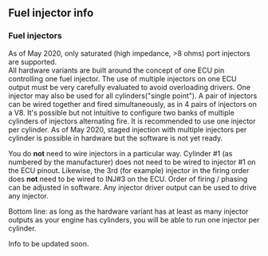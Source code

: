 ## Fuel injector info 

### Fuel injectors

As of May 2020, only saturated (high impedance, >8 ohms) port injectors are supported.  
All hardware variants are built around the concept of one ECU pin controlling one fuel injector.  The use of multiple injectors on one ECU output must be very carefully evaluated to avoid overloading drivers.  One injector may also be used for all cylinders("single point").  A pair of injectors can be wired together and fired simultaneously, as in 4 pairs of injectors on a V8.  It's possible but not intuitive to configure two banks of multiple cylinders of injectors alternating fire.  It is recommended to use one injector per cylinder.  As of May 2020, staged injection with multiple injectors per cylinder is possible in hardware but the software is not yet ready.  

You do **not** need to wire injectors in a particular way.  Cylinder #1 (as numbered by the manufacturer) does not need to be wired to injector #1 on the ECU pinout.  Likewise, the 3rd (for example) injector in the firing order does **not** need to be wired to INJ#3 on the ECU.  Order of firing / phasing can be adjusted in software.  Any injector driver output can be used to drive any injector.

Bottom line: as long as the hardware variant has at least as many injector outputs as your engine has cylinders, you will be able to run one injector per cylinder.

Info to be updated soon. 
